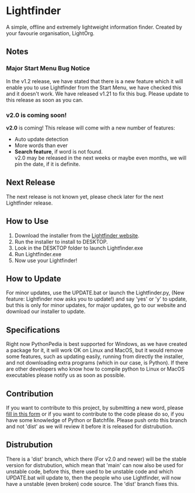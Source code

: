 # Lightfinder
A simple, offline and extremely lightweight information finder. Created by your favourie organisation, LightOrg.

## Notes 
### Major Start Menu Bug Notice
In the v1.2 release, we have stated that there is a new feature which it will enable you to use Lightfinder from the Start Menu, we have checked this and it doesn't work. We have released v1.21 to fix this bug. Please update to this release as soon as you can.
</br>
### v2.0 is coming soon!
**v2.0** is coming! This release will come with a new number of features:
 * Auto update detection
 * More words than ever
 * **Search feature**, if word is not found. <br/>
 v2.0 may be released in the next weeks or maybe even months, we will pin the date, if it is definite. 

## Next Release 
The next release is not known yet, please check later for the next Lightfinder release.
## How to Use
1. Download the installer from the [Lightfinder website](https://bit.ly/lightfinder).
2. Run the installer to install to DESKTOP.
3. Look in the DESKTOP folder to launch Lightfinder.exe
4. Run Lightfinder.exe
5. Now use your Lightfinder!

## How to Update
For minor updates, use the UPDATE.bat or launch the Lightfinder.py, (New feature: Lightfinder now asks you to update!) and say 'yes' or 'y' to update, but this is only for minor updates, for major updates, go to our website and download our installer to update.

## Specifications 
Right now PythonPedia is best supported for Windows, as we have created a package for it, it will work OK on Linux and MacOS, but it would remove some features, such as updating easily, running from directly the installer, and not downloading extra programs (which in our case, is Python). If there are other developers who know how to compile python to Linux or MacOS executables please notify us as soon as possible.

## Contribution
If you want to contribute to this project, by submitting a new word, please [fill in this form](https://form.jotform.com/212341044897052) or if you want to contribute to the code please do so, if you have some knowledge of Python or Batchfile. Please push onto this branch and not 'dist' as we will review it before it is released for distrubution.

## Distrubution 
There is a 'dist' branch, which there (For v2.0 and newer) will be the stable version for distrubution, which mean that 'main' can now also be used for unstable code, before this, there used to be unstable code and which UPDATE.bat will update to, then the people who use Lightfinder, will now have a unstable (even broken) code source. The 'dist' branch fixes this. 
